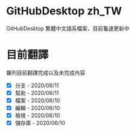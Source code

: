 # GitHubDesktop zh_TW
GitHubDesktop 繁體中文語系檔案，目前龜速更新中
# 目前翻譯
羅列目前翻譯完成以及未完成內容
- [x] 分支 - 2020/06/11
- [x] 幫助 - 2020/06/11
- [x] 檔案 - 2020/06/10
- [x] 編輯 - 2020/06/10
- [x] 檢視 - 2020/06/10
- [x] 儲存庫 - 2020/06/10
